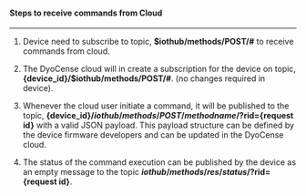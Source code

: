 #### Steps to receive commands from Cloud
---

1. Device need to subscribe to topic, **$iothub/methods/POST/#** to receive commands from
cloud.

1. The DyoCense cloud will in create a subscription for the device on topic,
**{device_id}/$iothub/methods/POST/#**. (no changes required in device).

1. Whenever the cloud user initiate a command, it will be published to the topic,
**{device_id}/$iothub/methods/POST/{method name}/?$rid={request id}**
with a valid JSON payload. This payload structure can be defined by the device firmware
developers and can be updated in the DyoCense cloud.

1. The status of the command execution can be published by the device as an empty
message to the topic **$iothub/methods/res/{status}/?$rid={request id}**.